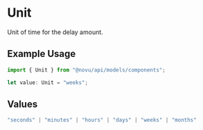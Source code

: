 # Unit

Unit of time for the delay amount.

## Example Usage

```typescript
import { Unit } from "@novu/api/models/components";

let value: Unit = "weeks";
```

## Values

```typescript
"seconds" | "minutes" | "hours" | "days" | "weeks" | "months"
```